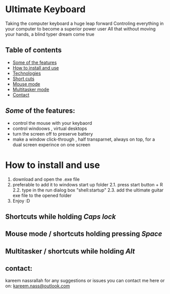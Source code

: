 # Ultimate Keyboard
Taking the computer keyboard a huge leap forward
Controling everything in your computer to become a superior power user
All that without moving your hands, a blind typer dream come true


## Table of contents
* [Some of the features](#Some-of-the-features)
* [How to install and use](#How-to-install-and-use)
* [Technologies](#technologies)
* [Short cuts](#shortcuts-while-holding-Caps-lock)
* [Mouse mode](#Mouse-mode-/-shortcuts-holding-pressing-pace)
* [Multitasker mode](#Multitasker-/-short-cuts-while-holding-Alt)
* [Contact](#contact)



## *Some* of the features:
* control the mouse with your keybaord
* control windoows , virtual desktops
* turn the screen off to preserve battery
* make a window click-through , half transparnet, always on top, for a dual screen experince on one screen


# How to install and use
1. download and open the .exe file 
2. preferable to add it to windows start up folder
2.1. press   start button + R
2.2. type in the run dialog box  "shell:startup"
2.3. add the ultimate guitar exe file to the opened folder
3. Enjoy :D

## Shortcuts while holding *Caps lock*

## Mouse mode / shortcuts holding pressing *Space*

## Multitasker / shortcuts while holding *Alt*



## contact:
kareem nassrallah
for any suggestions or issues you can contact me here or on: kareem.nass@outlook.com
